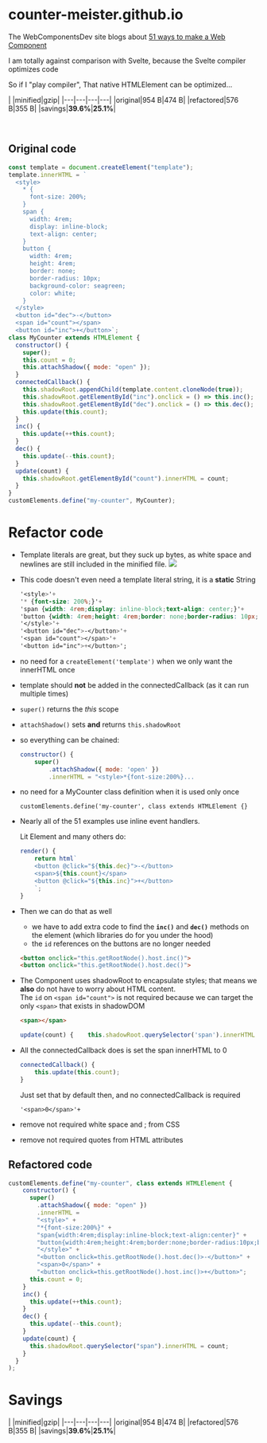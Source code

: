 # counter-meister.github.io

The WebComponentsDev site blogs about [51 ways to make a Web Component](https://webcomponents.dev/blog/all-the-ways-to-make-a-web-component/)

I am totally against comparison with Svelte, because the Svelte compiler optimizes code

So if I "play compiler", That native HTMLElement can be optimized...


| |minified|gzip|
|---|---|---|---|
|original|954 B|474 B|
|refactored|576 B|355 B|
|savings|**39.6%**|**25.1%**|

<br>

## Original code

````javascript
const template = document.createElement("template");
template.innerHTML = `
  <style>
    * {
      font-size: 200%;
    }
    span {
      width: 4rem;
      display: inline-block;
      text-align: center;
    }
    button {
      width: 4rem;
      height: 4rem;
      border: none;
      border-radius: 10px;
      background-color: seagreen;
      color: white;
    }
  </style>
  <button id="dec">-</button>
  <span id="count"></span>
  <button id="inc">+</button>`;
class MyCounter extends HTMLElement {
  constructor() {
    super();
    this.count = 0;
    this.attachShadow({ mode: "open" });
  }
  connectedCallback() {
    this.shadowRoot.appendChild(template.content.cloneNode(true));
    this.shadowRoot.getElementById("inc").onclick = () => this.inc();
    this.shadowRoot.getElementById("dec").onclick = () => this.dec();
    this.update(this.count);
  }
  inc() {
    this.update(++this.count);
  }
  dec() {
    this.update(--this.count);
  }
  update(count) {
    this.shadowRoot.getElementById("count").innerHTML = count;
  }
}
customElements.define("my-counter", MyCounter);
````


# Refactor code


* Template literals are great, but they suck up bytes, as white space and newlines are still included in the minified file.
      ![](https://i.imgur.com/eqAy1Ba.png)

* This code doesn't even need a template literal string, it is a **static** String


    ````css
    '<style>'+
    '* {font-size: 200%;}'+
    'span {width: 4rem;display: inline-block;text-align: center;}'+
    'button {width: 4rem;height: 4rem;border: none;border-radius: 10px;background-color: seagreen;color: white}'+
    '</style>'+
    '<button id="dec">-</button>'+
    '<span id="count"></span>'+
    '<button id="inc">+</button>';
    ````

* no need for a ``createElement('template')`` when we only want the innerHTML once

* template should **not** be added in the connectedCallback (as it can run multiple times)

* ``super()`` returns the _this_ scope
* ``attachShadow()`` sets **and** returns ``this.shadowRoot``
* so everything can be chained:

    ````javascript
    constructor() {
        super()
            .attachShadow({ mode: 'open' })
            .innerHTML = "<style>*{font-size:200%}...
    ````

* no need for a MyCounter class definition when it is used only once

  ``customElements.define('my-counter', class extends HTMLElement {}``


* Nearly all of the 51 examples use inline event handlers.

  Lit Element and many others do:

    ````js
    render() {
        return html`
        <button @click="${this.dec}">-</button>
        <span>${this.count}</span>
        <button @click="${this.inc}">+</button>
        `;
    }
    ````
* Then we can do that as well

   * we have to add extra code to find the **``inc()``** and **``dec()``** methods on the element (which libraries do for you under the hood)
   * the ``id`` references on the buttons are no longer needed

    ````html
    <button onclick="this.getRootNode().host.inc()">
    <button onclick="this.getRootNode().host.dec()">
    ````

* The Component uses shadowRoot to encapsulate styles; that means we **also** do not have to worry about HTML content.  
The  ``id`` on ``<span id="count">`` is not required because we can target the only ``<span>`` that exists in shadowDOM

    ````html
    <span></span>
    ````

    ````javascript
    update(count) {    this.shadowRoot.querySelector('span').innerHTML = count  }
    ````

* All the connectedCallback does is set the span innerHTML to 0
    ````js
    connectedCallback() {
        this.update(this.count);
    }
    ````

    Just set that by default then, and no connectedCallback is required

    ````
    '<span>0</span>'+
    ````

* remove not required white space and ; from CSS
* remove not required quotes from HTML attributes
## Refactored code
````js
customElements.define("my-counter", class extends HTMLElement {
    constructor() {
      super()
        .attachShadow({ mode: "open" })
        .innerHTML =
        "<style>" +
        "*{font-size:200%}" +
        "span{width:4rem;display:inline-block;text-align:center}" +
        "button{width:4rem;height:4rem;border:none;border-radius:10px;background-color:seagreen;color:white}" +
        "</style>" +
        "<button onclick=this.getRootNode().host.dec()>-</button>" +
        "<span>0</span>" +
        "<button onclick=this.getRootNode().host.inc()>+</button>";
      this.count = 0;
    }
    inc() {
      this.update(++this.count);
    }
    dec() {
      this.update(--this.count);
    }
    update(count) {
      this.shadowRoot.querySelector("span").innerHTML = count;
    }
  }
);
````

# Savings

| |minified|gzip|
|---|---|---|---|
|original|954 B|474 B|
|refactored|576 B|355 B|
|savings|**39.6%**|**25.1%**|
